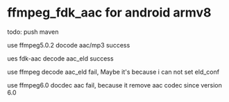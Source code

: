 # ffmpeg_fdk_aac for android armv8
todo: push maven

use ffmpeg5.0.2 docode aac/mp3 success

ues fdk-aac decode aac_eld success

use ffmpeg decode aac_eld fail, Maybe it's because i can not set eld_conf

use ffmpeg6.0 docdec aac fail, because it remove aac codec since version 6.0

